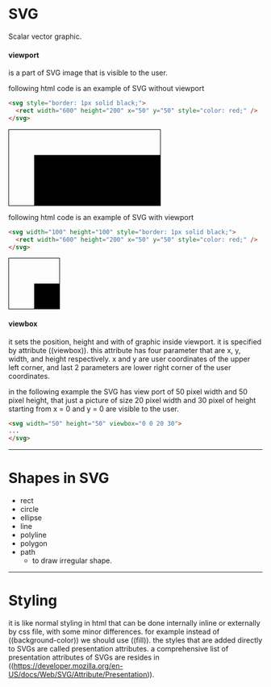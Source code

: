 # SVG

Scalar vector graphic.

#### viewport

is a part of SVG image that is visible to the user.

 

following html code is an example of SVG without viewport 

```html
<svg style="border: 1px solid black;">
  <rect width="600" height="200" x="50" y="50" style="color: red;" />
</svg>
```



<svg style="border: 1px solid black;">
  <rect width="600" height="200" x="50" y="50" style="color: red;" />
</svg>



following html code is an example of SVG with viewport 

```html
<svg width="100" height="100" style="border: 1px solid black;">
  <rect width="600" height="200" x="50" y="50" style="color: red;" />
</svg>
```



<svg width="100" height="100" style="border: 1px solid black;">
  <rect width="600" height="200" x="50" y="50" style="color: red;" />
</svg>



#### viewbox

it sets the position, height and with of graphic inside viewport. it is specified by attribute ((viewbox)). this attribute has four parameter that are x, y, width, and height respectively. x and y are user coordinates of the upper left corner, and last 2 parameters are lower right corner of the user coordinates.



in the following example the SVG has view port of 50 pixel width and 50 pixel height, that just a picture of size 20 pixel width and 30 pixel of height starting from x = 0 and y = 0 are visible to the user.  

```html
<svg width="50" height="50" viewbox="0 0 20 30">
...
</svg>
```





***

# Shapes in SVG

- rect
- circle
- ellipse
- line
- polyline
- polygon
- path
  - to draw irregular shape.



***

# Styling

it is like normal styling in html that can be done internally inline or externally by css file, with some minor differences. for example instead of ((background-color)) we should use ((fill)). the styles that are added directly to SVGs are called presentation attributes. a comprehensive list of presentation attributes of SVGs are resides in ((https://developer.mozilla.org/en-US/docs/Web/SVG/Attribute/Presentation)).      

